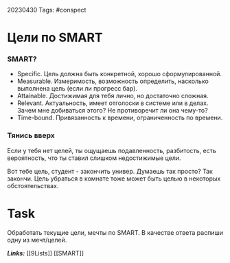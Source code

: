 
20230430
Tags: #conspect 

# Цели по SMART

### SMART?

* Specific. Цель должна быть конкретной, хорошо сформулированной. 
* Measurable. Измеримость, возможность определить, насколько выполнена цель (если ли прогресс бар).
* Attainable. Достижимая для тебя лично, но достаточно сложная. 
* Relevant. Актуальность, имеет отголоски в системе или в делах. Зачем мне добиваться этого? Не противоречит ли она чему-то?
* Time-bound. Привязанность к времени, ограниченность по времени.

### Тянись вверх

Если у тебя нет целей, ты ощущаешь подавленность, разбитость, есть вероятность, что ты ставил слишком недостижимые цели.

Вот тебе цель, студент - закончить универ. Думаешь так просто? Так закончи.
Цель убраться в комнате тоже может быть целью в некоторых обстоятельствах.

# Task

Обработать текущие цели, мечты по SMART. В качестве ответа распиши одну из мечт/целей.

***Links:*** [[9Lists]] [[SMART]]